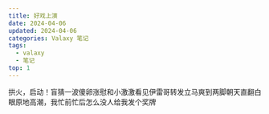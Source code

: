 ```yaml
---
title: 好戏上演
date: 2024-04-06
updated: 2024-04-06
categories: Valaxy 笔记
tags:
  - valaxy
  - 笔记
top: 1
---
```

拱火，启动！盲猜一波傻卵涨慰和小激激看见伊雷哥转发立马爽到两脚朝天直翻白眼原地高潮，我忙前忙后怎么没人给我发个奖牌

